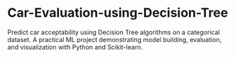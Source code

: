 # Car-Evaluation-using-Decision-Tree
Predict car acceptability using Decision Tree algorithms on a categorical dataset. A practical ML project demonstrating model building, evaluation, and visualization with Python and Scikit-learn.
